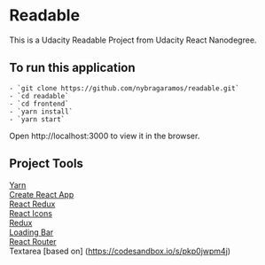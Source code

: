 # Readable

This is a Udacity Readable Project from Udacity React Nanodegree.

## To run this application

    - `git clone https://github.com/nybragaramos/readable.git`
    - `cd readable`
    - `cd frontend`
    - `yarn install`
    - `yarn start`

Open http://localhost:3000 to view it in the browser.

## Project Tools
[Yarn](https://yarnpkg.com/)<br />
[Create React App](https://github.com/facebook/create-react-app)<br />
[React Redux](https://redux.js.org/basics/usage-with-react)<br />
[React Icons](https://react-icons.netlify.com/#/)<br />
[Redux](https://redux.js.org/)<br />
[Loading Bar](https://www.npmjs.com/package/react-redux-loading)<br />
[React Router](https://reacttraining.com/react-router/)<br />
Textarea [based on] (https://codesandbox.io/s/pkp0jwpm4j) 
